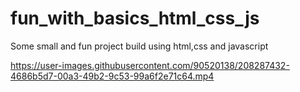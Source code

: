 # fun_with_basics_html_css_js
Some small and fun project build using html,css and javascript



https://user-images.githubusercontent.com/90520138/208287432-4686b5d7-00a3-49b2-9c53-99a6f2e71c64.mp4

